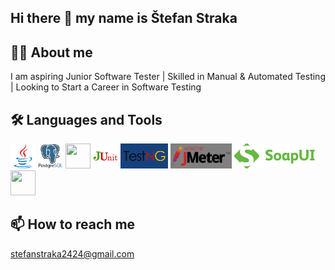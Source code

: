 ## Hi there 👋 my name is Štefan Straka
## 🙋‍♂️ About me
I am aspiring Junior Software Tester | Skilled in Manual & Automated Testing | Looking to Start a Career in Software Testing

## 🛠 Languages and Tools

[<img src="https://raw.githubusercontent.com/devicons/devicon/master/icons/java/java-original.svg" width="40" height="40">](https://www.java.com/en/)
[<img src="https://raw.githubusercontent.com/devicons/devicon/master/icons/postgresql/postgresql-original-wordmark.svg" width="40" height="40">](https://www.postgresql.org/)
[<img src="https://raw.githubusercontent.com/detain/svg-logos/780f25886640cef088af994181646db2f6b1a3f8/svg/selenium-logo.svg" width="40" height="40">](https://www.selenium.dev/)
[<img src="https://github.com/Stefan-Straka/Stefan-Straka/blob/main/JunitPicture.png" width="40" height="40">](https://junit.org/junit5/)
[<img src="https://github.com/Stefan-Straka/Stefan-Straka/blob/main/testNG_background_blue.png" width="76" height="40">](https://testng.org/#_welcome_to_testng)
[<img src="https://github.com/Stefan-Straka/Stefan-Straka/blob/main/Jmeter_2_background.png" width="98" height="40">](https://jmeter.apache.org/)
[<img src="https://github.com/Stefan-Straka/Stefan-Straka/blob/main/SoapUI_3.png" width="130" height="40">](https://www.soapui.org/)
[<img src="https://www.vectorlogo.zone/logos/getpostman/getpostman-icon.svg" width="40" height="40">](https://www.postman.com/)


## 📫 How to reach me
stefanstraka2424@gmail.com

<!--
**Stefan-Straka/Stefan-Straka** is a ✨ _special_ ✨ repository because its `README.md` (this file) appears on your GitHub profile.

Here are some ideas to get you started:

- 🔭 I’m currently working on ...
- 🌱 I’m currently learning ...
- 👯 I’m looking to collaborate on ...
- 🤔 I’m looking for help with ...
- 💬 Ask me about ...
- 📫 How to reach me: ...
- 😄 Pronouns: ...
- ⚡ Fun fact: ...
-->
